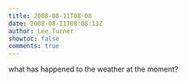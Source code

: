 ```yaml
---
title: 2008-08-11T08-08
date: 2008-08-11T08:08:13Z
author: Lee Turner
showtoc: false
comments: true
---
```


what has happened to the weather at the moment?

